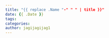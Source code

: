 ```yaml
---
title: "{{ replace .Name "-" " " | title }}"
date: {{ .Date }}
tags:
categories:
author: jagijagijag1
---
```


